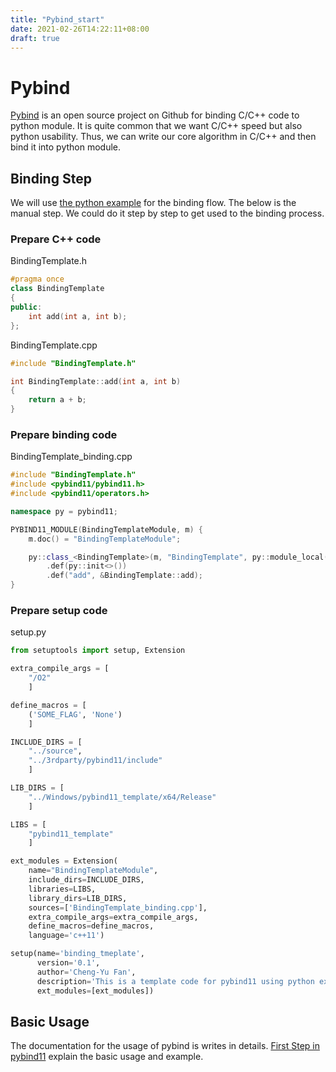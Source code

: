 ```yaml
---
title: "Pybind_start"
date: 2021-02-26T14:22:11+08:00
draft: true
---
```


# Pybind
[Pybind](https://github.com/pybind/pybind11) is an open source project on Github for binding C/C++ code to python module. It is quite common that we want C/C++ speed but also python usability. Thus, we can write our core algorithm in C/C++ and then bind it into python module. 

## Binding Step
We will use [the python example](https://github.com/pybind/python_example) for the binding flow. 
The below is the manual step. We could do it step by step to get used to the binding process.

### Prepare C++ code

BindingTemplate.h
```c++
#pragma once
class BindingTemplate
{
public:
    int add(int a, int b);
};
```
BindingTemplate.cpp
```c++
#include "BindingTemplate.h"

int BindingTemplate::add(int a, int b) 
{
    return a + b;
}
```

### Prepare binding code
BindingTemplate_binding.cpp
```c++
#include "BindingTemplate.h"
#include <pybind11/pybind11.h>
#include <pybind11/operators.h>

namespace py = pybind11;

PYBIND11_MODULE(BindingTemplateModule, m) {
    m.doc() = "BindingTemplateModule";

    py::class_<BindingTemplate>(m, "BindingTemplate", py::module_local())
        .def(py::init<>())
        .def("add", &BindingTemplate::add);
}
```

### Prepare setup code
setup.py
```python
from setuptools import setup, Extension

extra_compile_args = [
    "/O2"
    ]

define_macros = [
    ('SOME_FLAG', 'None')
    ]

INCLUDE_DIRS = [
    "../source",
    "../3rdparty/pybind11/include"
    ]

LIB_DIRS = [
    "../Windows/pybind11_template/x64/Release"
    ]

LIBS = [
    "pybind11_template"
    ]

ext_modules = Extension(
    name="BindingTemplateModule",
    include_dirs=INCLUDE_DIRS,
    libraries=LIBS,
    library_dirs=LIB_DIRS,
    sources=['BindingTemplate_binding.cpp'],
    extra_compile_args=extra_compile_args,
    define_macros=define_macros,
    language='c++11')

setup(name='binding_tmeplate',
      version='0.1',
      author='Cheng-Yu Fan',
      description='This is a template code for pybind11 using python example',
      ext_modules=[ext_modules])
```


## Basic Usage
The documentation for the usage of pybind is writes in details. [First Step in pybind11](https://pybind11.readthedocs.io/en/stable/basics.html#) explain the basic usage and example.


